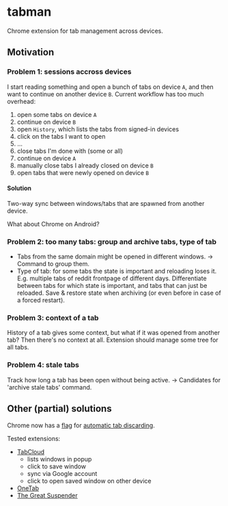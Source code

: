 # tabman
Chrome extension for tab management across devices.

## Motivation
### Problem 1: sessions accross devices
I start reading something and open a bunch of tabs on device `A`, and then want to continue on another device `B`.
Current workflow has too much overhead:

1. open some tabs on device `A`
2. continue on device `B`
  1. open `History`, which lists the tabs from signed-in devices
  2. click on the tabs I want to open
  3. ...
  4. close tabs I'm done with (some or all)
3. continue on device `A`
  1. manually close tabs I already closed on device `B`
  2. open tabs that were newly opened on device `B`

#### Solution
Two-way sync between windows/tabs that are spawned from another device.

What about Chrome on Android?

### Problem 2: too many tabs: group and archive tabs, type of tab
- Tabs from the same domain might be opened in different windows. -> Command to group them.
- Type of tab: for some tabs the state is important and reloading loses it. E.g. multiple tabs of reddit frontpage of different days. Differentiate between tabs for which state is important, and tabs that can just be reloaded. Save & restore state when archiving (or even before in case of a forced restart).

### Problem 3: context of a tab
History of a tab gives some context, but what if it was opened from another tab? Then there's no context at all.
Extension should manage some tree for all tabs.

### Problem 4: stale tabs
Track how long a tab has been open without being active. -> Candidates for 'archive stale tabs' command.

## Other (partial) solutions
Chrome now has a [flag](chrome://flags/#automatic-tab-discarding) for [automatic tab discarding](https://developers.google.com/web/updates/2015/09/tab-discarding).

Tested extensions:

- [TabCloud](https://chrome.google.com/webstore/detail/tabcloud/npecfdijgoblfcgagoijgmgejmcpnhof)
  - lists windows in popup
  - click to save window
  - sync via Google account
  - click to open saved window on other device
- [OneTab](http://www.one-tab.com/)
- [The Great Suspender](https://chrome.google.com/webstore/detail/the-great-suspender/klbibkeccnjlkjkiokjodocebajanakg)
